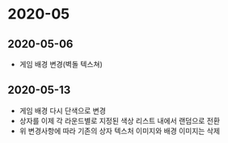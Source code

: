 # 2020-05

## 2020-05-06

* 게임 배경 변경(벽돌 텍스쳐)

## 2020-05-13

* 게임 배경 다시 단색으로 변경
* 상자를 이제 각 라운드별로 지정된 색상 리스트 내에서 랜덤으로 전환
* 위 변경사항에 따라 기존의 상자 텍스처 이미지와 배경 이미지는 삭제
